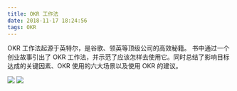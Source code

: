 ```yaml
---
title: OKR 工作法
date: 2018-11-17 18:24:56
tags: OKR
---
```


OKR 工作法起源于英特尔，是谷歌、领英等顶级公司的高效秘籍。
书中通过一个创业故事引出了 OKR 工作法，并示范了应该怎样去使用它。同时总结了影响目标达成的关键因素、OKR 使用的六大场景以及使用 OKR 的建议。

![](okr-four.png)
![](OKR+工作法.svg)
